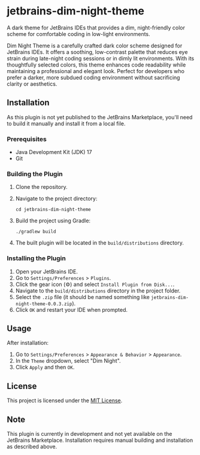 # jetbrains-dim-night-theme

A dark theme for JetBrains IDEs that provides a dim, night-friendly color scheme for comfortable coding in low-light environments.

<!-- Plugin description -->
Dim Night Theme is a carefully crafted dark color scheme designed for JetBrains IDEs. It offers a soothing, low-contrast palette that reduces eye strain during late-night coding sessions or in dimly lit environments. With its thoughtfully selected colors, this theme enhances code readability while maintaining a professional and elegant look. Perfect for developers who prefer a darker, more subdued coding environment without sacrificing clarity or aesthetics.
<!-- Plugin description end -->

## Installation

As this plugin is not yet published to the JetBrains Marketplace, you'll need to build it manually and install it from a local file.

### Prerequisites

- Java Development Kit (JDK) 17
- Git

### Building the Plugin

1. Clone the repository.

2. Navigate to the project directory:

   ```
   cd jetbrains-dim-night-theme
   ```

3. Build the project using Gradle:

   ```
   ./gradlew build
   ```

4. The built plugin will be located in the `build/distributions` directory.

### Installing the Plugin

1. Open your JetBrains IDE.
2. Go to `Settings/Preferences` > `Plugins`.
3. Click the gear icon (⚙️) and select `Install Plugin from Disk...`.
4. Navigate to the `build/distributions` directory in the project folder.
5. Select the `.zip` file (it should be named something like `jetbrains-dim-night-theme-0.0.3.zip`).
6. Click `OK` and restart your IDE when prompted.

## Usage

After installation:

1. Go to `Settings/Preferences` > `Appearance & Behavior` > `Appearance`.
2. In the `Theme` dropdown, select "Dim Night".
3. Click `Apply` and then `OK`.

## License

This project is licensed under the [MIT License](LICENSE).

## Note

This plugin is currently in development and not yet available on the JetBrains Marketplace. Installation requires manual building and installation as described above.
